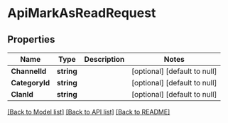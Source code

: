 # ApiMarkAsReadRequest

## Properties
Name | Type | Description | Notes
------------ | ------------- | ------------- | -------------
**ChannelId** | **string** |  | [optional] [default to null]
**CategoryId** | **string** |  | [optional] [default to null]
**ClanId** | **string** |  | [optional] [default to null]

[[Back to Model list]](../README.md#documentation-for-models) [[Back to API list]](../README.md#documentation-for-api-endpoints) [[Back to README]](../README.md)


